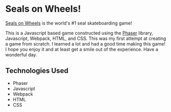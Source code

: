# Seals on Wheels!

[Seals on Wheels](https://schploink.github.io/seals-on-wheels/) is the world's #1 seal skateboarding game! 

This is a Javascript based game constructed using the [Phaser](https://phaser.io/) library, Javascript, Webpack, HTML, and CSS. This was my first attempt at creating a game from scratch. I learned a lot and had a good time making this game! I hope you enjoy it and at least get a smile out of the experience. Have a wonderful day.

## Technologies Used

 * Phaser
 * Javascript
 * Webpack
 * HTML
 * CSS
